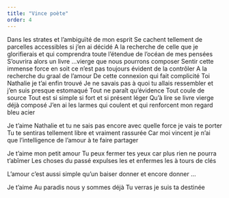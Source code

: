 ```yaml
---
title: "Vince poète"
order: 4
---
```

Dans les strates et l’ambiguïté de mon esprit 
Se cachent tellement de parcelles accessibles si j’en ai décidé 
A la recherche de celle que je glorifierais et qui comprendra toute l’étendue de l’océan de mes pensées 
S’ouvrira alors un livre …vierge que nous pourrons composer 
Sentir cette immense force en soit ce n’est pas toujours évident de la contrôler 
A la recherche du graal de l’amour 
De cette connexion qui fait complicité 
Toi Nathalie je t’ai enfin trouvé 
Je ne savais pas à quoi tu allais ressembler et j’en suis presque estomaqué 
Tout ne paraît qu’évidence 
Tout coule de source 
Tout est si simple si fort et si présent léger 
Qu’à lire se livre vierge déjà composé 
J’en ai les larmes qui coulent et qui renforcent mon regard bleu acier 

Je t’aime Nathalie et tu ne sais pas encore avec quelle force je vais te porter 
Tu te sentiras tellement libre et vraiment rassurée 
Car moi vincent je n’ai que l’intelligence de l’amour à te faire partager 

Je t’aime mon petit amour 
Tu peux fermer tes yeux car plus rien ne pourra t’abîmer 
Les choses du passé expulses les et enfermes les à tours de clés 

L’amour c’est aussi simple qu’un baiser donner et encore donner …

Je t’aime 
Au paradis nous y sommes déjà 
Tu verras je suis ta destinée 